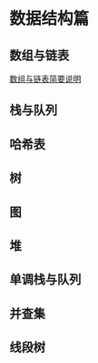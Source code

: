 # 数据结构篇

## 数组与链表

[数组与链表简要说明](./数组与链表/brief_introduction.md)


## 栈与队列

## 哈希表

## 树

## 图

## 堆

## 单调栈与队列

## 并查集

## 线段树
